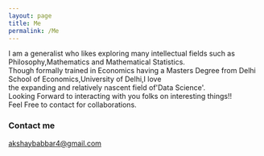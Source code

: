 ```yaml
---
layout: page
title: Me
permalink: /Me
---
```


I am a generalist who likes exploring many intellectual fields such as Philosophy,Mathematics and Mathematical Statistics.  
Though formally trained in Economics having a Masters Degree from Delhi School of Economics,University of Delhi,I love   
the expanding and relatively nascent field of'Data Science'.  
Looking Forward to interacting with you folks on interesting things!!  
Feel Free to contact for collaborations.  




### Contact me

[akshaybabbar4@gmail.com](mailto:email@domain.com)
